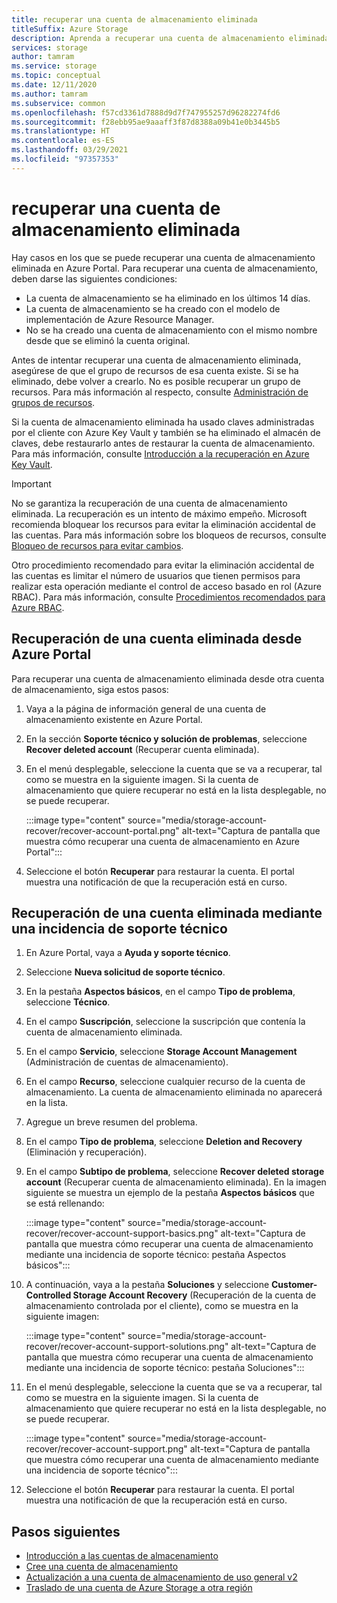 ```yaml
---
title: recuperar una cuenta de almacenamiento eliminada
titleSuffix: Azure Storage
description: Aprenda a recuperar una cuenta de almacenamiento eliminada en Azure Portal.
services: storage
author: tamram
ms.service: storage
ms.topic: conceptual
ms.date: 12/11/2020
ms.author: tamram
ms.subservice: common
ms.openlocfilehash: f57cd3361d7888d9d7f747955257d96282274fd6
ms.sourcegitcommit: f28ebb95ae9aaaff3f87d8388a09b41e0b3445b5
ms.translationtype: HT
ms.contentlocale: es-ES
ms.lasthandoff: 03/29/2021
ms.locfileid: "97357353"
---
```

# <a name="recover-a-deleted-storage-account"></a>recuperar una cuenta de almacenamiento eliminada

Hay casos en los que se puede recuperar una cuenta de almacenamiento eliminada en Azure Portal. Para recuperar una cuenta de almacenamiento, deben darse las siguientes condiciones:

- La cuenta de almacenamiento se ha eliminado en los últimos 14 días.
- La cuenta de almacenamiento se ha creado con el modelo de implementación de Azure Resource Manager.
- No se ha creado una cuenta de almacenamiento con el mismo nombre desde que se eliminó la cuenta original.

Antes de intentar recuperar una cuenta de almacenamiento eliminada, asegúrese de que el grupo de recursos de esa cuenta existe. Si se ha eliminado, debe volver a crearlo. No es posible recuperar un grupo de recursos. Para más información al respecto, consulte [Administración de grupos de recursos](../../azure-resource-manager/management/manage-resource-groups-portal.md).

Si la cuenta de almacenamiento eliminada ha usado claves administradas por el cliente con Azure Key Vault y también se ha eliminado el almacén de claves, debe restaurarlo antes de restaurar la cuenta de almacenamiento. Para más información, consulte [Introducción a la recuperación en Azure Key Vault](../../key-vault/general/key-vault-recovery.md).

> [!IMPORTANT]
> No se garantiza la recuperación de una cuenta de almacenamiento eliminada. La recuperación es un intento de máximo empeño. Microsoft recomienda bloquear los recursos para evitar la eliminación accidental de las cuentas. Para más información sobre los bloqueos de recursos, consulte [Bloqueo de recursos para evitar cambios](../../azure-resource-manager/management/lock-resources.md).
>
> Otro procedimiento recomendado para evitar la eliminación accidental de las cuentas es limitar el número de usuarios que tienen permisos para realizar esta operación mediante el control de acceso basado en rol (Azure RBAC). Para más información, consulte [Procedimientos recomendados para Azure RBAC](../../role-based-access-control/best-practices.md).

## <a name="recover-a-deleted-account-from-the-azure-portal"></a>Recuperación de una cuenta eliminada desde Azure Portal

Para recuperar una cuenta de almacenamiento eliminada desde otra cuenta de almacenamiento, siga estos pasos:

1. Vaya a la página de información general de una cuenta de almacenamiento existente en Azure Portal.
1. En la sección **Soporte técnico y solución de problemas**, seleccione **Recover deleted account** (Recuperar cuenta eliminada).
1. En el menú desplegable, seleccione la cuenta que se va a recuperar, tal como se muestra en la siguiente imagen. Si la cuenta de almacenamiento que quiere recuperar no está en la lista desplegable, no se puede recuperar.

    :::image type="content" source="media/storage-account-recover/recover-account-portal.png" alt-text="Captura de pantalla que muestra cómo recuperar una cuenta de almacenamiento en Azure Portal":::

1. Seleccione el botón **Recuperar** para restaurar la cuenta. El portal muestra una notificación de que la recuperación está en curso.

## <a name="recover-a-deleted-account-via-a-support-ticket"></a>Recuperación de una cuenta eliminada mediante una incidencia de soporte técnico

1. En Azure Portal, vaya a **Ayuda y soporte técnico**.
1. Seleccione **Nueva solicitud de soporte técnico**.
1. En la pestaña **Aspectos básicos**, en el campo **Tipo de problema**, seleccione **Técnico**.
1. En el campo **Suscripción**, seleccione la suscripción que contenía la cuenta de almacenamiento eliminada.
1. En el campo **Servicio**, seleccione **Storage Account Management** (Administración de cuentas de almacenamiento).
1. En el campo **Recurso**, seleccione cualquier recurso de la cuenta de almacenamiento. La cuenta de almacenamiento eliminada no aparecerá en la lista.
1. Agregue un breve resumen del problema.
1. En el campo **Tipo de problema**, seleccione **Deletion and Recovery** (Eliminación y recuperación).
1. En el campo **Subtipo de problema**, seleccione **Recover deleted storage account** (Recuperar cuenta de almacenamiento eliminada). En la imagen siguiente se muestra un ejemplo de la pestaña **Aspectos básicos** que se está rellenando:

    :::image type="content" source="media/storage-account-recover/recover-account-support-basics.png" alt-text="Captura de pantalla que muestra cómo recuperar una cuenta de almacenamiento mediante una incidencia de soporte técnico: pestaña Aspectos básicos":::

1. A continuación, vaya a la pestaña **Soluciones** y seleccione **Customer-Controlled Storage Account Recovery** (Recuperación de la cuenta de almacenamiento controlada por el cliente), como se muestra en la siguiente imagen:

    :::image type="content" source="media/storage-account-recover/recover-account-support-solutions.png" alt-text="Captura de pantalla que muestra cómo recuperar una cuenta de almacenamiento mediante una incidencia de soporte técnico: pestaña Soluciones":::

1. En el menú desplegable, seleccione la cuenta que se va a recuperar, tal como se muestra en la siguiente imagen. Si la cuenta de almacenamiento que quiere recuperar no está en la lista desplegable, no se puede recuperar.

    :::image type="content" source="media/storage-account-recover/recover-account-support.png" alt-text="Captura de pantalla que muestra cómo recuperar una cuenta de almacenamiento mediante una incidencia de soporte técnico":::

1. Seleccione el botón **Recuperar** para restaurar la cuenta. El portal muestra una notificación de que la recuperación está en curso.

## <a name="next-steps"></a>Pasos siguientes

- [Introducción a las cuentas de almacenamiento](storage-account-overview.md)
- [Cree una cuenta de almacenamiento](storage-account-create.md)
- [Actualización a una cuenta de almacenamiento de uso general v2](storage-account-upgrade.md)
- [Traslado de una cuenta de Azure Storage a otra región](storage-account-move.md)
